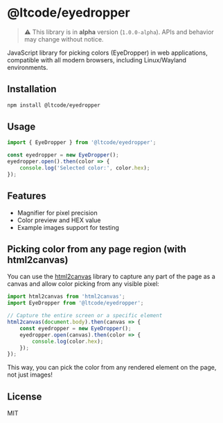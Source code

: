 


# @ltcode/eyedropper

> ⚠️ This library is in **alpha** version (`1.0.0-alpha`). APIs and behavior may change without notice.

JavaScript library for picking colors (EyeDropper) in web applications, compatible with all modern browsers, including Linux/Wayland environments.

## Installation
```sh
npm install @ltcode/eyedropper
```

## Usage
```js
import { EyeDropper } from '@ltcode/eyedropper';

const eyedropper = new EyeDropper();
eyedropper.open().then(color => {
	console.log('Selected color:', color.hex);
});
```

## Features
- Magnifier for pixel precision
- Color preview and HEX value
- Example images support for testing

## Picking color from any page region (with html2canvas)

You can use the [html2canvas](https://html2canvas.hertzen.com/) library to capture any part of the page as a canvas and allow color picking from any visible pixel:

```js
import html2canvas from 'html2canvas';
import EyeDropper from '@ltcode/eyedropper';

// Capture the entire screen or a specific element
html2canvas(document.body).then(canvas => {
	const eyedropper = new EyeDropper();
	eyedropper.open(canvas).then(color => {
		console.log(color.hex);
	});
});
```

This way, you can pick the color from any rendered element on the page, not just images!

## License
MIT
